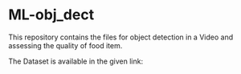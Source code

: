 # ML-obj_dect
This repository contains the files for object detection in a Video and assessing the quality of food item.

The Dataset is available in the given link: 
